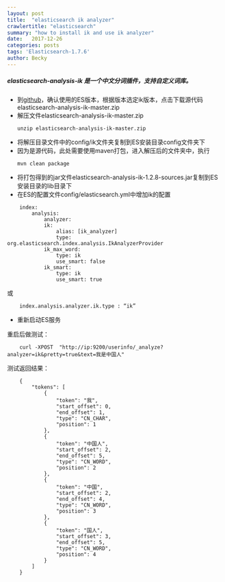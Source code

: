 ```yaml
---
layout: post
title:  "elasticsearch ik analyzer"
crawlertitle: "elasticsearch"
summary: "how to install ik and use ik analyzer"
date:   2017-12-26
categories: posts
tags: 'Elasticsearch-1.7.6'
author: Becky
---
```

##### elasticsearch-analysis-ik 是一个中文分词插件，支持自定义词库。

* 到[github](https://github.com/medcl/elasticsearch-analysis-ik "github")，确认使用的ES版本，根据版本选定ik版本，点击下载源代码elasticsearch-analysis-ik-master.zip
* 解压文件elasticsearch-analysis-ik-master.zip
    ```
    unzip elasticsearch-analysis-ik-master.zip
    ```
* 将解压目录文件中的config/ik文件夹复制到ES安装目录config文件夹下
* 因为是源代码，此处需要使用maven打包，进入解压后的文件夹中，执行
    ```
    mvn clean package
    ```
* 将打包得到的jar文件elasticsearch-analysis-ik-1.2.8-sources.jar复制到ES安装目录的lib目录下
* 在ES的配置文件config/elasticsearch.yml中增加ik的配置
```
    index:  
        analysis:                     
            analyzer:        
            ik:  
                alias: [ik_analyzer]  
                type: org.elasticsearch.index.analysis.IkAnalyzerProvider  
            ik_max_word:  
                type: ik  
                use_smart: false  
            ik_smart:  
                type: ik  
                use_smart: true 
```
或
```
    index.analysis.analyzer.ik.type : “ik” 
```
* 重新启动ES服务

重启后做测试：
```
    curl -XPOST  "http://ip:9200/userinfo/_analyze?analyzer=ik&pretty=true&text=我是中国人" 
```
测试返回结果：
```
    {
        "tokens": [
            {
                "token": "我",
                "start_offset": 0,
                "end_offset": 1,
                "type": "CN_CHAR",
                "position": 1
            },
            {
                "token": "中国人",
                "start_offset": 2,
                "end_offset": 5,
                "type": "CN_WORD",
                "position": 2
            },
            {
                "token": "中国",
                "start_offset": 2,
                "end_offset": 4,
                "type": "CN_WORD",
                "position": 3
            },
            {
                "token": "国人",
                "start_offset": 3,
                "end_offset": 5,
                "type": "CN_WORD",
                "position": 4
            }
        ]
    }
```